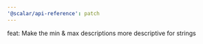 ```yaml
---
'@scalar/api-reference': patch
---
```


feat: Make the min & max descriptions more descriptive for strings

